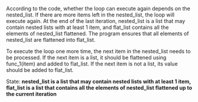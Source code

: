 According to the code, whether the loop can execute again depends on the nested_list. If there are more items left in the nested_list, the loop will execute again. At the end of the last iteration, nested_list is a list that may contain nested lists with at least 1 item, and flat_list contains all the elements of nested_list flattened. The program ensures that all elements of nested_list are flattened into flat_list. 

To execute the loop one more time, the next item in the nested_list needs to be processed. If the next item is a list, it should be flattened using func_1(item) and added to flat_list. If the next item is not a list, its value should be added to flat_list.

State: **nested_list is a list that may contain nested lists with at least 1 item, flat_list is a list that contains all the elements of nested_list flattened up to the current iteration**